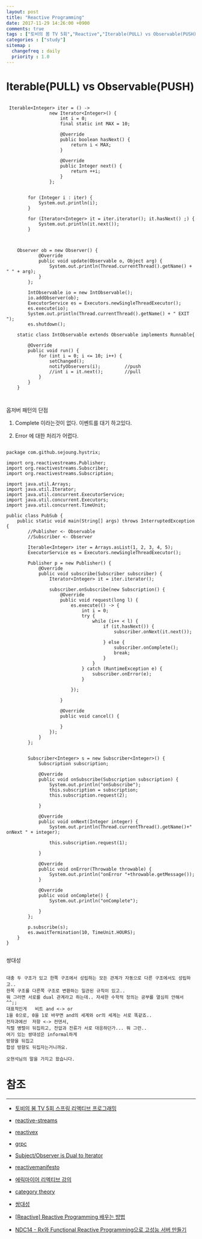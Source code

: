 ```yaml
---
layout: post
title: "Reactive Programming"
date: 2017-11-29 14:26:00 +0900
comments: true
tags : ["토비의 봄 TV 5회","Reactive","Iterable(PULL) vs Observable(PUSH)"]
categories : ["study"]
sitemap :
  changefreq : daily
  priority : 1.0
---
```


# Iterable(PULL) vs Observable(PUSH)




```

 Iterable<Integer> iter = () ->
                new Iterator<Integer>() {
                    int i = 0;
                    final static int MAX = 10;

                    @Override
                    public boolean hasNext() {
                        return i < MAX;
                    }

                    @Override
                    public Integer next() {
                        return ++i;
                    }
                };


        for (Integer i : iter) {
            System.out.println(i);
        }

        for (Iterator<Integer> it = iter.iterator(); it.hasNext() ;) {
            System.out.println(it.next());
        }


```

```

	Observer ob = new Observer() {
            @Override
            public void update(Observable o, Object arg) {
                System.out.println(Thread.currentThread().getName() + " " + arg);
            }
        };

        IntObservable io = new IntObservable();
        io.addObserver(ob);
        ExecutorService es = Executors.newSingleThreadExecutor();
        es.execute(io);
        System.out.println(Thread.currentThread().getName() + " EXIT ");
        es.shutdown();
		
	static class IntObservable extends Observable implements Runnable{

        @Override
        public void run() {
            for (int i = 0; i <= 10; i++) {
                setChanged();
                notifyObservers(i); 		//push
				//int i = it.next();        //pull
            }
        }
    }
	
	
```

옵저버 패턴의 단점


1. Complete 이라는것이 없다. 이벤트를 대기 하고있다.


2. Error 에 대한 처리가 어렵다.

```

package com.github.sejoung.hystrix;

import org.reactivestreams.Publisher;
import org.reactivestreams.Subscriber;
import org.reactivestreams.Subscription;

import java.util.Arrays;
import java.util.Iterator;
import java.util.concurrent.ExecutorService;
import java.util.concurrent.Executors;
import java.util.concurrent.TimeUnit;

public class PubSub {
    public static void main(String[] args) throws InterruptedException {
        //Publisher <- Observable
        //Subscriber <- Observer

        Iterable<Integer> iter = Arrays.asList(1, 2, 3, 4, 5);
        ExecutorService es = Executors.newSingleThreadExecutor();

        Publisher p = new Publisher() {
            @Override
            public void subscribe(Subscriber subscriber) {
                Iterator<Integer> it = iter.iterator();

                subscriber.onSubscribe(new Subscription() {
                    @Override
                    public void request(long l) {
                        es.execute(() -> {
                            int i = 0;
                            try {
                                while (i++ < l) {
                                    if (it.hasNext()) {
                                        subscriber.onNext(it.next());

                                    } else {
                                        subscriber.onComplete();
                                        break;
                                    }
                                }
                            } catch (RuntimeException e) {
                                subscriber.onError(e);
                            }

                        });

                    }

                    @Override
                    public void cancel() {

                    }
                });
            }
        };


        Subscriber<Integer> s = new Subscriber<Integer>() {
            Subscription subscription;

            @Override
            public void onSubscribe(Subscription subscription) {
                System.out.println("onSubscribe");
                this.subscription = subscription;
                this.subscription.request(2);

            }

            @Override
            public void onNext(Integer integer) {
                System.out.println(Thread.currentThread().getName()+" onNext " + integer);

                this.subscription.request(1);

            }

            @Override
            public void onError(Throwable throwable) {
                System.out.println("onError "+throwable.getMessage());
            }

            @Override
            public void onComplete() {
                System.out.println("onComplete");

            }
        };

        p.subscribe(s);
        es.awaitTermination(10, TimeUnit.HOURS);
    }
}


```

쌍대성

```

대충 두 구조가 있고 한쪽 구조에서 성립하는 모든 관계가 자동으로 다른 구조에서도 성립하고..
한쪽 구조를 다른쪽 구조로 변환하는 일관된 규칙이 있고..
뭐 그러면 서로를 dual 관계라고 하는데.. 자세한 수학적 정의는 공부를 열심히 안해서 ^^;;
대표적인게   비트 and <-> or
1을 0으로, 0을 1로 바꾸면 and의 세계와 or의 세계는 서로 똑같죠..
전자과에선  저항 <-> 컨덴서,
직렬 병렬이 뒤집히고, 전압과 전류가 서로 대응하던가... 뭐 그런..
여기 있는 쌍대성은 informal하게
방향을 뒤집고
합성 방향도 뒤집자는거니까요.

오현석님의 말을 가지고 왔습니다.

```


# 참조 
-----

* [토비의 봄 TV 5회 스프링 리액티브 프로그래밍](https://www.youtube.com/watch?v=8fenTR3KOJo)

* [reactive-streams](http://www.reactive-streams.org/)

* [reactivex](http://reactivex.io/)

* [grpc](https://grpc.io/)

* [Subject/Observer is Dual to Iterator](http://csl.stanford.edu/~christos/pldi2010.fit/meijer.duality.pdf)

* [reactivemanifesto](https://www.reactivemanifesto.org/)

* [에릭마이어 리엑티브 강의](https://channel9.msdn.com/Events/Lang-NEXT/Lang-NEXT-2014/Keynote-Duality)

* [category theory](https://en.wikipedia.org/wiki/Dual_(category_theory))

* [쌍대성](http://www.wikiwand.com/ko/%EC%8C%8D%EB%8C%80%EC%84%B1)

* [[Reactive] Reactive Programming 배우는 방법](http://mobicon.tistory.com/m/467)

* [NDC14 - Rx와 Functional Reactive Programming으로 고성능 서버 만들기](https://www.slideshare.net/jongwookkim/ndc14-rx-functional-reactive-programming)
